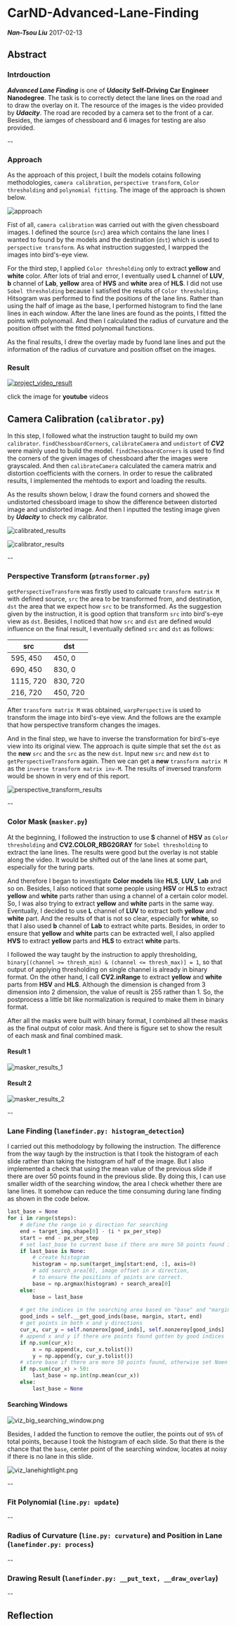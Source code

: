 # CarND-Advanced-Lane-Finding

_**Nan-Tsou Liu**_ 2017-02-13

## Abstract

### Intrdouction

_**Advanced Lane Finding**_ is one of _**Udacity**_ **Self-Driving Car Engineer Nanodegree**. The task is to correctly detect the lane lines on the road and to draw the overlay on it. The resource of the images is the video provided by _**Udacity**_. The road are recoded by a camera set to the front of a car. Besides, the iamges of chessboard and 6 images for testing are also provided.

--
### Approach

As the approach of this project, I built the models cotains following methodologies, `camera calibration`, `perspective transform`, `Color thresholding` and `polynomial fitting`. The image of the approach is shown below.

![approach](output_images/approach.png)

Fist of all, `camera calibration` was carried out with the given chessboard images. I defined the source (`src`) area which contains the lane lines I wanted to found by the models and the destination (`dst`) which is used to `perspective transform`. As what instruction suggested, I warpped the images into bird's-eye view. 

For the third step, I applied `Color thresholding` only to extract **yellow** and **white** color. After lots of trial and error, I eventually used **L** channel of **LUV**, **b** channel of **Lab**, **yellow** area of **HVS** and **white** area of **HLS**. I did not use `Sobel thresholding` because I satisfied the results of `Color thresholding`. Hitsogram was performed to find the positions of the lane lins. Rather than using the half of image as the base, I performed histogram to find the lane lines in each window. After the lane lines are found as the points, I fitted the points with polynomail. And then I calculated the radius of curvature and the position offset with the fitted polynomail functions. 

As the final results, I drew the overlay made by fuond lane lines and put the information of the radius of curvature and position offset on the images.

### Result

[![project_video_result](output_images/project_video_result.gif)](https://youtu.be/iCOmGSDvGCc)

click the image for **youtube** videos


## Camera Calibration (`calibrator.py`)

In this step, I followed what the instruction taught to build my own `calibrator`. `findChessboardCorners`, `calibrateCamera` and `undistort` of _**CV2**_ were mainly used to build the model. `findChessboardCorners` is used to find the corners of the given images of chessboard after the images were grayscaled. And then `calibrateCamera` calculated the camera matrix and distortion coefficients with the corners. In order to resue the calibrated results, I implemented the mehtods to export and loading the results.

As the results shown below, I draw the found corners and showed the undistorted chessboard image to show the difference between distorted image and undistorted image. And then I inputted the testing image given by _**Udacity**_ to check my calibrator.

![calibrated_results](output_images/calibrated_results.png)

![calibrator_results](output_images/calibrator_results.png)

--

### Perspective Transform (`ptransformer.py`)

`getPerspectiveTransform` was firstly used to calcuate `transform matrix M` with defined source, `src` the area to be transformed from, and destination, `dst` the area that we expect how `src` to be transformed. As the suggestion given by the instruction, it is good option that transform `src` into bird's-eye view as `dst`. Besides, I noticed that how `src` and `dst` are defined would influence on the final result, I eventually defined `src` and `dst` as follows:

|src|dst|
|---|---|
|595, 450|450, 0|
|690, 450|830, 0|
|1115, 720|830, 720|
|216, 720|450, 720|

After `transform matrix M` was obtained, `warpPerspective` is used to transform the image into bird's-eye view. And the follows are the example that how perspective transform changes the images.

And in the final step, we have to inverse the transformation for bird's-eye view into its original view. The approach is quite simple that set the `dst` as the **new** `src` and the `src` as the new `dst`. Input new `src` and new `dst` to `getPerspectiveTransform` again. Then we can get a **new** `transform matrix M` as the `inverse transform matrix inv-M`. The results of inversed transform would be shown in very end of this report.

![perspective_transform_results](output_images/perspective_transform_results.png)

--

### Color Mask (`masker.py`)

At the beginning, I followed the instruction to use **S** channel of **HSV** as `Color thresholding` and **CV2.COLOR_RBG2GRAY** for `Sobel thresholding` to extract the lane lines. The results were good but the overlay is not stable along the video. It would be shifted out of the lane lines at some part, especially for the turing parts.

And therefore I began to investigate **Color models** like **HLS**, **LUV**, **Lab** and so on. Besides, I also noticed that some people using **HSV** or **HLS** to extract **yellow** and **white** parts rather than using a channel of a certain color model. So, I was also trying to extract **yellow** and **white** parts in the same way. Eventually, I decided to use **L** channel of **LUV** to extract both **yellow** and **white** part. And the results of that is not so clear, especially for **white**, so that I also used **b** channel of **Lab** to extract white parts. Besides, in order to ensure that **yellow** and **white** parts can be extracted well, I also applied **HVS** to extract **yellow** parts and **HLS** to extract **white** parts.

I followed the way taught by the instruction to apply thresholding, `binary[(channel >= thresh_min) & (channel <= thresh_max)] = 1`, so that output of applying thresholding on single channel is already in binary format. On the other hand, I call **CV2.inRange** to extract **yellow** and **white** parts from **HSV** and **HLS**. Although the dimension is changed from 3 dimension into 2 dimension, the value of reuslt is 255 rather than 1. So, the postprocess a little bit like normalization is required to make them in binary format.

After all the masks were built with binary format, I combined all these masks as the final output of color mask. And there is figure set to show the result of each mask and final combined mask.

#### Result 1

![masker_results_1](output_images/masker_results_1.png)

#### Result 2

![masker_results_2](output_images/masker_results_2.png)

--

### Lane Finding (`lanefinder.py: histogram_detection`)

I carried out this methodology by following the instruction. The difference from the way taugh by the instruction is that I took the histogram of each slide rather than taking the histogram of half of the image. But I also implemented a check that using the mean value of the previous slide if there are over 50 points found in the previous slide. By doing this, I can use smaller width of the searching window, the area I check whether there are lane lines. It somehow can reduce the time consuming during lane finding as shown in the code below.

```python
last_base = None
for i in range(steps):
    # define the range in y direction for searching
    end = target_img.shape[0] - (i * px_per_step)
    start = end - px_per_step
    # set last_base to current base if there are more 50 points found in previous image
    if last_base is None:
        # create histogram
        histogram = np.sum(target_img[start:end, :], axis=0)
        # add search_area[0], image offset in x direction, 
        # to ensure the positions of points are correct.
        base = np.argmax(histogram) + search_area[0]
    else:
        base = last_base
    
    # get the indices in the searching area based on "base" and "margin"
    good_inds = self.__get_good_inds(base, margin, start, end)
    # get points in both x and y directions
    cur_x, cur_y = self.nonzerox[good_inds], self.nonzeroy[good_inds]
    # append x and y if there are points found gotten by good indices
    if np.sum(cur_x):
        x = np.append(x, cur_x.tolist())
        y = np.append(y, cur_y.tolist())
    # store base if there are more 50 points found, otherwise set Noen to it
    if np.sum(cur_x) > 50:
        last_base = np.int(np.mean(cur_x))
    else:
        last_base = None
```

#### Searching Windows

![viz_big_searching_window.png](output_images/viz/viz_big_searching_window.png)

Besides, I added the function to remove the outlier, the points out of `95%` of total points, because I took the histogram of each slide. So that there is the chance that the `base`, center point of the searching window, locates at noisy if there is no lane in this slide.

![viz_lanehightlight.png](output_images/viz/viz_big_lanehightlight.png)

--

### Fit Polynomial (`line.py: update`)

--

### Radius of Curvature (`line.py: curvature`) and Position in Lane (`lanefinder.py: process`)

--

### Drawing Result (`lanefinder.py: __put_text, __draw_overlay`)

--

## Reflection
